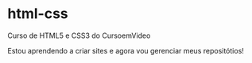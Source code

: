 # html-css
 Curso de HTML5 e CSS3 do CursoemVideo

Estou aprendendo a criar sites e agora vou gerenciar meus repositótios!